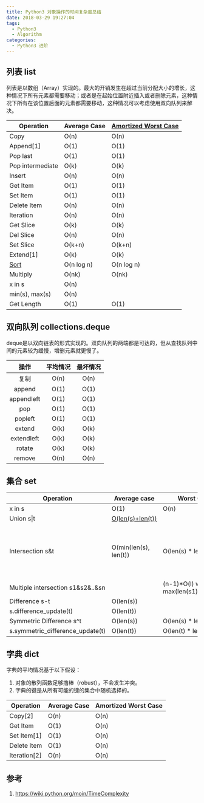 ```yaml
---
title: Python3 对象操作的时间复杂度总结
date: 2018-03-29 19:27:04
tags:
  - Python3
  - Algorithm
categories:
  - Python3 进阶
---
```

## 列表 list
列表是以数组（Array）实现的。最大的开销发生在超过当前分配大小的增长，这种情况下所有元素都需要移动；或者是在起始位置附近插入或者删除元素，这种情况下所有在该位置后面的元素都需要移动，这种情况可以考虑使用双向队列来解决。

| Operation                                                    | Average Case | [Amortized Worst Case](http://en.wikipedia.org/wiki/Amortized_analysis) |
| ------------------------------------------------------------ | ------------ | ------------------------------------------------------------ |
| Copy                                                         | O(n)         | O(n)                                                         |
| Append[1]                                                    | O(1)         | O(1)                                                         |
| Pop last                                                     | O(1)         | O(1)                                                         |
| Pop intermediate                                             | O(k)         | O(k)                                                         |
| Insert                                                       | O(n)         | O(n)                                                         |
| Get Item                                                     | O(1)         | O(1)                                                         |
| Set Item                                                     | O(1)         | O(1)                                                         |
| Delete Item                                                  | O(n)         | O(n)                                                         |
| Iteration                                                    | O(n)         | O(n)                                                         |
| Get Slice                                                    | O(k)         | O(k)                                                         |
| Del Slice                                                    | O(n)         | O(n)                                                         |
| Set Slice                                                    | O(k+n)       | O(k+n)                                                       |
| Extend[1]                                                    | O(k)         | O(k)                                                         |
| [Sort](http://svn.python.org/projects/python/trunk/Objects/listsort.txt) | O(n log n)   | O(n log n)                                                   |
| Multiply                                                     | O(nk)        | O(nk)                                                        |
| x in s                                                       | O(n)         |                                                              |
| min(s), max(s)                                               | O(n)         |                                                              |
| Get Length                                                   | O(1)         | O(1)                                                         |

<!-- more -->
## 双向队列 collections.deque

deque是以双向链表的形式实现的。双向队列的两端都是可达的，但从查找队列中间的元素较为缓慢，增删元素就更慢了。

|  **操作**  | **平均情况** | **最坏情况** |
| :--------: | :----------: | :----------: |
|    复制    |     O(n)     |     O(n)     |
|   append   |     O(1)     |     O(1)     |
| appendleft |     O(1)     |     O(1)     |
|    pop     |     O(1)     |     O(1)     |
|  popleft   |     O(1)     |     O(1)     |
|   extend   |     O(k)     |     O(k)     |
| extendleft |     O(k)     |     O(k)     |
|   rotate   |     O(k)     |     O(k)     |
|   remove   |     O(n)     |     O(n)     |


## 集合 set
| **Operation**                     | **Average case**                                             | **Worst Case**                                | **notes**                                  |
| --------------------------------- | ------------------------------------------------------------ | --------------------------------------------- | ------------------------------------------ |
| x in s                            | O(1)                                                         | O(n)                                          |                                            |
| Union s\|t                        | [O(len(s)+len(t))](https://wiki.python.org/moin/TimeComplexity_%28SetCode%29) |                                               |                                            |
| Intersection s&t                  | O(min(len(s), len(t))                                        | O(len(s) * len(t))                            | replace "min" with "max" if t is not a set |
| Multiple intersection s1&s2&..&sn |                                                              | (n-1)*O(l) where l is max(len(s1),..,len(sn)) |                                            |
| Difference s-t                    | O(len(s))                                                    |                                               |                                            |
| s.difference_update(t)            | O(len(t))                                                    |                                               |                                            |
| Symmetric Difference s^t          | O(len(s))                                                    | O(len(s) * len(t))                            |                                            |
| s.symmetric_difference_update(t)  | O(len(t))                                                    | O(len(t) * len(s))                            |                                            |

## 字典 dict
字典的平均情况基于以下假设：
1. 对象的散列函数足够撸棒（robust），不会发生冲突。
2. 字典的键是从所有可能的键的集合中随机选择的。

| **Operation** | **Average Case** | **Amortized Worst Case** |
| ------------- | ---------------- | ------------------------ |
| Copy[2]       | O(n)             | O(n)                     |
| Get Item      | O(1)             | O(n)                     |
| Set Item[1]   | O(1)             | O(n)                     |
| Delete Item   | O(1)             | O(n)                     |
| Iteration[2]  | O(n)             | O(n)                     |


## 参考
1. https://wiki.python.org/moin/TimeComplexity
